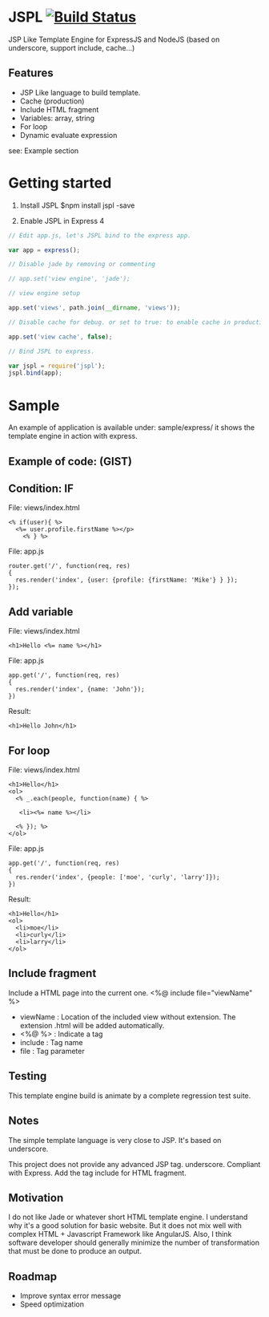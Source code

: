 JSPL      [![Build Status](https://travis-ci.org/jvmvik/jspl.svg?branch=master)](https://travis-ci.org/jvmvik/jspl)
====

JSP Like Template Engine for ExpressJS and NodeJS (based on underscore, support include, cache...)

Features
---
 * JSP Like language to build template.
 * Cache (production)
 * Include HTML fragment
 * Variables: array, string
 * For loop
 * Dynamic evaluate expression 
 
see: Example section

Getting started
===
1. Install JSPL
$npm install jspl -save

2. Enable JSPL in Express 4 

```javascript
// Edit app.js, let's JSPL bind to the express app.

var app = express();

// Disable jade by removing or commenting

// app.set('view engine', 'jade');

// view engine setup

app.set('views', path.join(__dirname, 'views'));

// Disable cache for debug. or set to true: to enable cache in production.

app.set('view cache', false);

// Bind JSPL to express. 

var jspl = require('jspl');
jspl.bind(app);
```


Sample
====

An example of application is available under: sample/express/
it shows the template engine in action with express.

Example of code: (GIST)
---

Condition: IF
---
File: views/index.html
```
<% if(user){ %> 
  <%= user.profile.firstName %></p>
    <% } %>
```

File: app.js
```
router.get('/', function(req, res) 
{
  res.render('index', {user: {profile: {firstName: 'Mike'} } });
});
```

Add variable
---
File: views/index.html 

```
<h1>Hello <%= name %></h1>
```

File: app.js

```
app.get('/', function(req, res)
{
  res.render('index', {name: 'John'});
})
```

Result:

```<h1>Hello John</h1>```

For loop
---

File: views/index.html 

```
<h1>Hello</h1>
<ol>
  <% _.each(people, function(name) { %>
   
   <li><%= name %></li>
   
  <% }); %>
</ol>
```

File: app.js
```
app.get('/', function(req, res)
{
  res.render('index', {people: ['moe', 'curly', 'larry']});
})
```
Result:

```
<h1>Hello</h1>
<ol>
  <li>moe</li>
  <li>curly</li>
  <li>larry</li>
</ol>

```

Include fragment
---
Include a HTML page into the current one.
<%@ include file="viewName" %>

 - viewName : Location of the included view without extension. The extension .html will be added automatically.
 - <%@ %> : Indicate a tag
 - include : Tag name
 - file    : Tag parameter

Testing
---
This template engine build is animate by a complete regression test suite.

Notes
---
The simple template language is very close to JSP.
It's based on underscore.

This project does not provide any advanced JSP tag.
underscore. Compliant with Express. Add the tag include for HTML fragment.

Motivation
---

I do not like Jade or whatever short HTML template engine. I understand why it's a good solution for basic website.
But it does not mix well with complex HTML + Javascript Framework like AngularJS. Also, I think software developer should generally minimize the number of transformation that must be done to produce an output.
  
Roadmap
---
 * Improve syntax error message
 * Speed optimization
 
